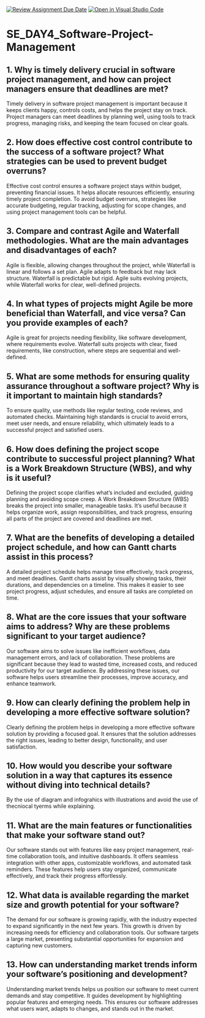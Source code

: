 [![Review Assignment Due Date](https://classroom.github.com/assets/deadline-readme-button-22041afd0340ce965d47ae6ef1cefeee28c7c493a6346c4f15d667ab976d596c.svg)](https://classroom.github.com/a/9pw6JKcu)
[![Open in Visual Studio Code](https://classroom.github.com/assets/open-in-vscode-2e0aaae1b6195c2367325f4f02e2d04e9abb55f0b24a779b69b11b9e10269abc.svg)](https://classroom.github.com/online_ide?assignment_repo_id=15918069&assignment_repo_type=AssignmentRepo)
# SE_DAY4_Software-Project-Management
## 1. Why is timely delivery crucial in software project management, and how can project managers ensure that deadlines are met?
Timely delivery in software project management is important because it keeps clients happy, controls costs, and helps the project stay on track. Project managers can meet deadlines by planning well, using tools to track progress, managing risks, and keeping the team focused on clear goals.

## 2. How does effective cost control contribute to the success of a software project? What strategies can be used to prevent budget overruns?
Effective cost control ensures a software project stays within budget, preventing financial issues. It helps allocate resources efficiently, ensuring timely project completion. To avoid budget overruns, strategies like accurate budgeting, regular tracking, adjusting for scope changes, and using project management tools can be helpful.

## 3. Compare and contrast Agile and Waterfall methodologies. What are the main advantages and disadvantages of each?
Agile is flexible, allowing changes throughout the project, while Waterfall is linear and follows a set plan. Agile adapts to feedback but may lack structure. Waterfall is predictable but rigid. Agile suits evolving projects, while Waterfall works for clear, well-defined projects.

## 4. In what types of projects might Agile be more beneficial than Waterfall, and vice versa? Can you provide examples of each?
 Agile is great for projects needing flexibility, like software development, where requirements evolve. Waterfall suits projects with clear, fixed requirements, like construction, where steps are sequential and well-defined.
 
## 5. What are some methods for ensuring quality assurance throughout a software project? Why is it important to maintain high standards?
To ensure quality, use methods like regular testing, code reviews, and automated checks. Maintaining high standards is crucial to avoid errors, meet user needs, and ensure reliability, which ultimately leads to a successful project and satisfied users.

## 6. How does defining the project scope contribute to successful project planning? What is a Work Breakdown Structure (WBS), and why is it useful?
Defining the project scope clarifies what’s included and excluded, guiding planning and avoiding scope creep. A Work Breakdown Structure (WBS) breaks the project into smaller, manageable tasks. It’s useful because it helps organize work, assign responsibilities, and track progress, ensuring all parts of the project are covered and deadlines are met.

## 7. What are the benefits of developing a detailed project schedule, and how can Gantt charts assist in this process?
 A detailed project schedule helps manage time effectively, track progress, and meet deadlines. Gantt charts assist by visually showing tasks, their durations, and dependencies on a timeline. This makes it easier to see project progress, adjust schedules, and ensure all tasks are completed on time.
 
## 8. What are the core issues that your software aims to address? Why are these problems significant to your target audience?
Our software aims to solve issues like inefficient workflows, data management errors, and lack of collaboration. These problems are significant because they lead to wasted time, increased costs, and reduced productivity for our target audience. By addressing these issues, our software helps users streamline their processes, improve accuracy, and enhance teamwork.

## 9. How can clearly defining the problem help in developing a more effective software solution?
 Clearly defining the problem helps in developing a more effective software solution by providing a focused goal. It ensures that the solution addresses the right issues, leading to better design, functionality, and user satisfaction.
 
## 10. How would you describe your software solution in a way that captures its essence without diving into technical details?
By the use of diagram and infograhics with illustrations and avoid the use of thecniocal tyerms while explaining.

## 11. What are the main features or functionalities that make your software stand out?
Our software stands out with features like easy project management, real-time collaboration tools, and intuitive dashboards. It offers seamless integration with other apps, customizable workflows, and automated task reminders. These features help users stay organized, communicate effectively, and track their progress effortlessly.

## 12. What data is available regarding the market size and growth potential for your software?
The demand for our software is growing rapidly, with the industry expected to expand significantly in the next few years. This growth is driven by increasing needs for efficiency and collaboration tools. Our software targets a large market, presenting substantial opportunities for expansion and capturing new customers.

## 13. How can understanding market trends inform your software’s positioning and development?
Understanding market trends helps us position our software to meet current demands and stay competitive. It guides development by highlighting popular features and emerging needs. This ensures our software addresses what users want, adapts to changes, and stands out in the market.
